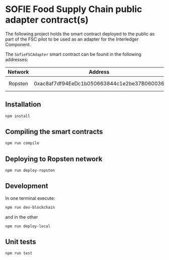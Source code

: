 # SOFIE Food Supply Chain public adapter contract(s)

The following project holds the smart contract deployed to the public as part of the FSC pilot to be used as an adapter for the Interledger Component.

The ```SofieFSCAdapter``` smart contract can be found in the following addresses:

| Network        |  Address        | Notes  |
|:-------------:|:-------------:|:-----:|
| Ropsten   | 0xac8af7df94EeDc1b050663844c1e2be37B060036 | Added 22/04/20 |



## Installation

```bash
npm install
```

## Compiling the smart contracts

```bash
npm run compile
```
## Deploying to Ropsten network

```bash
npm run deploy-ropsten
```

## Development
In one terminal execute:

```bash
npm run dev-blockchain
```

and in the other

```bash
npm run deploy-local
```

## Unit tests

```bash
npm run test
```